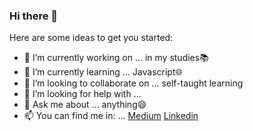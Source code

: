 ### Hi there 👋

Here are some ideas to get you started:

- 🔭 I’m currently working on ... in my studies📚
- 🌱 I’m currently learning ... Javascript🌐 
- 👯 I’m looking to collaborate on ... self-taught learning
- 🤔 I’m looking for help with ... 
- 💬 Ask me about ... anything😄
- 📫 You can find me in: ... [Medium](https://medium.com/@gabomunozcastro) [Linkedin](https://www.linkedin.com/in/goonies/) 
